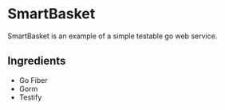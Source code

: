 # SmartBasket

SmartBasket is an example of a simple testable go web service.

## Ingredients
- Go Fiber
- Gorm
- Testify
